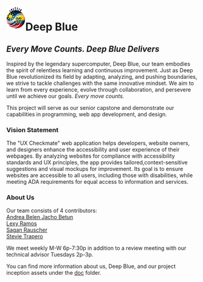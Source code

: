 # <img src="doc/images/logo.png" alt="Deep Blue Logo" width="50">**Deep Blue**
## *Every Move Counts. Deep Blue Delivers*

Inspired by the legendary supercomputer, Deep Blue, our team embodies the spirit of relentless learning and continuous improvement. Just as Deep Blue revolutionized its field by adapting, analyzing, and pushing boundaries, we strive to tackle challenges with the same innovative mindset. We aim to learn from every experience, evolve through collaboration, and persevere until we achieve our goals. *Every move counts.*

This project will serve as our senior capstone and demonstrate our capabilities in programming, web app development, and design. 

### Vision Statement

The "UX Checkmate" web application helps developers, website owners, and designers enhance the accessibility and user experience of their webpages. By analyzing websites
for compliance with accessibility standards and UX principles, the app provides tailored,context-sensitive suggestions and visual mockups for improvement. Its goal is to ensure 
websites are accessible to all users, including those with disabilities, while meeting ADA requirements for equal access to information and services.

### About Us
Our team consists of 4 contributors:  
[Andrea Belen Jacho Betun](doc/team-resumes/Andrea-Belen-Jacho-Betun.pdf)  
[Lexy Ramos](doc/team-resumes/Lexy-Ramos.pdf)  
[Sagan Rauscher](doc/team-resumes/Sagan-Rauscher.pdf)  
[Stevie Trapero](doc/team-resumes/Stevie-Trapero.pdf)  

We meet weekly M-W 6p-7:30p in addition to a review meeting with our technical advisor Tuesdays 2p-3p.

You can find more information about us, Deep Blue, and our project inception assets under the [doc](doc) folder. 
